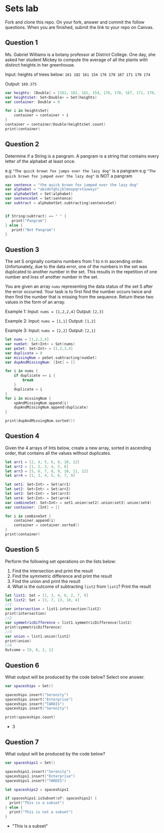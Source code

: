 # Sets lab

Fork and clone this repo. On your fork, answer and commit the follow questions. When you are finished, submit the link to your repo on Canvas.


## Question 1

Ms. Gabriel Williams is a botany professor at District College. One day, she asked her student Mickey to compute the average of all the plants with distinct heights in her greenhouse.

Input: heights of trees below:
`161 182 161 154 176 170 167 171 170 174`

Output:
`169.375`

```swift
var heights: [Double] = [161, 182, 161, 154, 176, 170, 167, 171, 170, 174]
var heightsSet: Set<Double> = Set(heights)
var container: Double = 0

for i in heightsSet{
    container = container + i
}
container = container/Double(heightsSet.count)
print(container)
```
## Question 2

Determine if a String is a pangram. A pangram is a string that contains every letter of the alphabet at least once.

 e.g `"The quick brown fox jumps over the lazy dog"` is a pangram
 e.g `"The quick brown fox jumped over the lazy dog"` is NOT a pangram
 
 ```swift
 var sentence = "the quick brown fox jumped over the lazy dog"
 var alphabet = "abcdefghijklmnopqrstuvwxyz"
 var alphabetSet = Set(alphabet)
 var sentenceSet = Set(sentence)
 var subtract = alphabetSet.subtracting(sentenceSet)
 
 
 if String(subtract) == " " {
    print("Pangram")
 } else {
    print("Not Pangram")
 }
 ```


## Question 3

The set S originally contains numbers from 1 to n in ascending order. Unfortunately, due to the data error, one of the numbers in the set was duplicated to another number in the set. This results in the repetition of one number and loss of another number in the set.

You are given an array `nums` representing the data status of the set S after the error occurred. Your task is to first find the number occurs twice and then find the number that is missing from the sequence. Return these two values in the form of an array.

 Example 1:
 Input: `nums = [1,2,2,4]`
 Output: `[2,3]`

 Example 2:
 Input: `nums = [1,1]`
 Output: `[1,2]`

 Example 3:
 Input: `nums = [2,2]`
 Output: `[2,1]`

```swift
let nums = [1,2,2,4]
var numSet: Set<Int> = Set(nums)
var peSet: Set<Int> = [1,2,3,4]
var duplicate = 0
var missingNum = peSet.subtracting(numSet)
var dupAndMissingNum: [Int] = []

for i in nums {
    if duplicate == i {
        break
    }
    duplicate = i
}
for i in missingNum {
    upAndMissingNum.append(i)
    dupAndMissingNum.append(duplicate)
}

print(dupAndMissingNum.sorted())
```

## Question 4

Given the 4 arrays of Ints below, create a new array, sorted in ascending order, that contains all the values without duplicates.

```swift
let arr1 = [2, 4, 5, 6, 8, 10, 12]
let arr2 = [1, 2, 3, 4, 5, 6]
let arr3 = [5, 6, 7, 8, 9, 10, 11, 12]
let arr4 = [1, 3, 4, 5, 6, 7, 9]

let set1: Set<Int> = Set(arr1)
let set2: Set<Int> = Set(arr2)
let set3: Set<Int> = Set(arr3)
let set4: Set<Int> = Set(arr4)
var combineSet: Set<Int> = set1.union(set2).union(set3).union(set4)
var container: [Int] = []

for i in combineSet {
    container.append(i)
    container = container.sorted()
}
print(container)
```


## Question 5

Perform the following set operations on the lists below:

1. Find the intersection and print the result
2. Find the symmetric difference and print the result
3. Find the union and print the result
4. What is the outcome of subtracting `list2` from `list1`? Print the result

```swift
let list1: Set = [1, 3, 4, 6, 2, 7, 9]
let list2: Set = [3, 7, 13, 10, 4]
//1
var intersection = list1.intersection(list2)
print(intersection)
//2
var symmetricDifference = list1.symmetricDifference(list2)
print(symmetricDifference)
//3
var union = list1.union(list2)
print(union)
//4
Outcome = [9, 6, 2, 1]
```


## Question 6

What output will be produced by the code below? Select one answer.

```swift
var spaceships = Set()

spaceships.insert("Serenity")
spaceships.insert("Enterprise")
spaceships.insert("TARDIS")
spaceships.insert("Serenity")

print(spaceships.count)
```

- 3



## Question 7

What output will be produced by the code below?

```swift
var spaceships1 = Set()

spaceships1.insert("Serenity")
spaceships1.insert("Enterprise")
spaceships1.insert("TARDIS")

let spaceships2 = spaceships1

if spaceships1.isSubset(of: spaceships2) {
  print("This is a subset")
} else {
  print("This is not a subset")
}
```


- "This is a subset"

